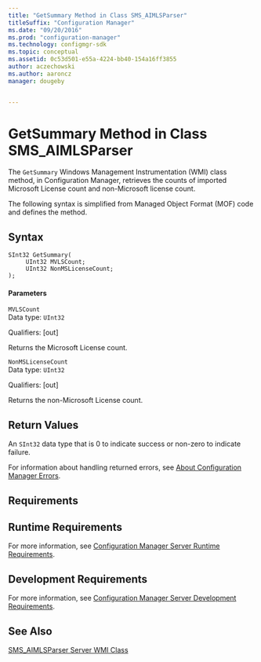 ```yaml
---
title: "GetSummary Method in Class SMS_AIMLSParser"
titleSuffix: "Configuration Manager"
ms.date: "09/20/2016"
ms.prod: "configuration-manager"
ms.technology: configmgr-sdk
ms.topic: conceptual
ms.assetid: 0c53d501-e55a-4224-bb40-154a16ff3855
author: aczechowski
ms.author: aaroncz
manager: dougeby


---
```

# GetSummary Method in Class SMS_AIMLSParser
The `GetSummary` Windows Management Instrumentation (WMI) class method, in Configuration Manager, retrieves the counts of imported Microsoft License count and non-Microsoft license count.  

 The following syntax is simplified from Managed Object Format (MOF) code and defines the method.  

## Syntax  

```  
SInt32 GetSummary(      
     UInt32 MVLSCount;   
     UInt32 NonMSLicenseCount;   
);  
```  

#### Parameters  
 `MVLSCount`  
 Data type: `UInt32`  

 Qualifiers: [out]  

 Returns the Microsoft License count.  

 `NonMSLicenseCount`  
 Data type: `UInt32`  

 Qualifiers: [out]  

 Returns the non-Microsoft License count.  

## Return Values  
 An `SInt32` data type that is 0 to indicate success or non-zero to indicate failure.  

 For information about handling returned errors, see [About Configuration Manager Errors](../../../../../develop/core/understand/about-configuration-manager-errors.md).  

## Requirements  

## Runtime Requirements  
 For more information, see [Configuration Manager Server Runtime Requirements](../../../../../develop/core/reqs/server-runtime-requirements.md).  

## Development Requirements  
 For more information, see [Configuration Manager Server Development Requirements](../../../../../develop/core/reqs/server-development-requirements.md).  

## See Also  
 [SMS_AIMLSParser Server WMI Class](../../../../../develop/reference/core/clients/asset-intelligence/sms_aimlsparser-server-wmi-class.md)
